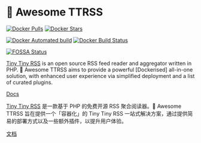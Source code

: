# 🐋 Awesome TTRSS

[![Docker Pulls](https://img.shields.io/docker/pulls/wangqiru/ttrss.svg)](https://hub.docker.com/r/wangqiru/ttrss)
[![Docker Stars](https://img.shields.io/docker/stars/wangqiru/ttrss.svg)](https://hub.docker.com/r/wangqiru/ttrss)

[![Docker Automated build](https://img.shields.io/docker/automated/wangqiru/ttrss.svg)](https://hub.docker.com/r/wangqiru/ttrss/builds)
[![Docker Build Status](https://img.shields.io/docker/build/wangqiru/ttrss.svg)](https://hub.docker.com/r/wangqiru/ttrss/builds)

[![FOSSA Status](https://app.fossa.com/api/projects/git%2Bgithub.com%2FHenryQW%2FAwesome-TTRSS.svg?type=shield)](https://app.fossa.com/projects/git%2Bgithub.com%2FHenryQW%2FAwesome-TTRSS?ref=badge_shield)

[Tiny Tiny RSS](https://tt-rss.org/) is an open source RSS feed reader and aggregator written in PHP. 🐋 Awesome TTRSS aims to provide a powerful [Dockerised] all-in-one solution, with enhanced user experience via simplified deployment and a list of curated plugins.

[Docs](https://ttrss.henry.wang)

[Tiny Tiny RSS](https://tt-rss.org/) 是一款基于 PHP 的免费开源 RSS 聚合阅读器。🐋 Awesome TTRSS 旨在提供一个「容器化」的 Tiny Tiny RSS 一站式解决方案，通过提供简易的部署方式以及一些额外插件，以提升用户体验。

[文档](https://ttrss.henry.wang/zh/)

